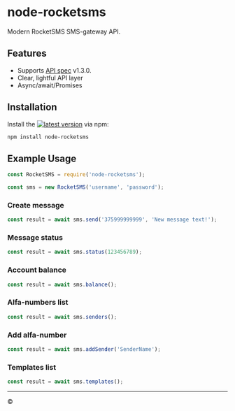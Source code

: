 # node-rocketsms

Modern RocketSMS SMS-gateway API.

## Features

- Supports [API spec](https://rocketsms.by/storage/rocketsms_api.pdf) v1.3.0.
- Clear, lightful API layer
- Async/await/Promises

## Installation

Install the [![latest version](https://img.shields.io/npm/v/node-rocketsms.svg?label=latest%20version)](https://www.npmjs.com/package/node-rocketsms) via npm:

```sh
npm install node-rocketsms
```

## Example Usage

```js
const RocketSMS = require('node-rocketsms');

const sms = new RocketSMS('username', 'password');
```

### Create message

``` js
const result = await sms.send('375999999999', 'New message text!');
```

### Message status

```js
const result = await sms.status(123456789);
```

### Account balance

```js
const result = await sms.balance();
```

### Alfa-numbers list

```js
const result = await sms.senders();
```

### Add alfa-number

```js
const result = await sms.addSender('SenderName');
```

### Templates list

```js
const result = await sms.templates();
```

---

&copy;
